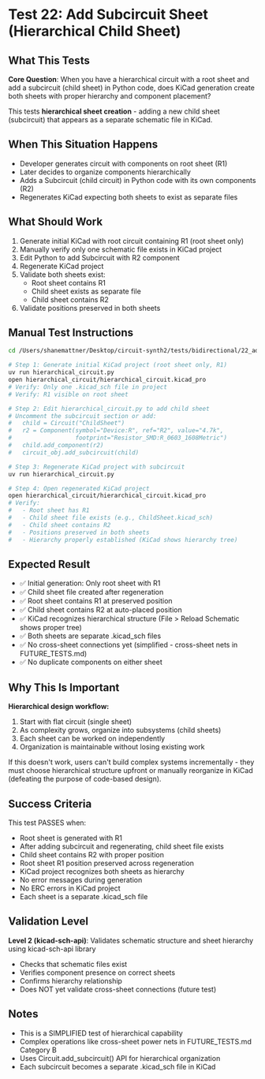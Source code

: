 # Test 22: Add Subcircuit Sheet (Hierarchical Child Sheet)

## What This Tests

**Core Question**: When you have a hierarchical circuit with a root sheet and add a subcircuit (child sheet) in Python code, does KiCad generation create both sheets with proper hierarchy and component placement?

This tests **hierarchical sheet creation** - adding a new child sheet (subcircuit) that appears as a separate schematic file in KiCad.

## When This Situation Happens

- Developer generates circuit with components on root sheet (R1)
- Later decides to organize components hierarchically
- Adds a Subcircuit (child circuit) in Python code with its own components (R2)
- Regenerates KiCad expecting both sheets to exist as separate files

## What Should Work

1. Generate initial KiCad with root circuit containing R1 (root sheet only)
2. Manually verify only one schematic file exists in KiCad project
3. Edit Python to add Subcircuit with R2 component
4. Regenerate KiCad project
5. Validate both sheets exist:
   - Root sheet contains R1
   - Child sheet exists as separate file
   - Child sheet contains R2
6. Validate positions preserved in both sheets

## Manual Test Instructions

```bash
cd /Users/shanemattner/Desktop/circuit-synth2/tests/bidirectional/22_add_subcircuit_sheet

# Step 1: Generate initial KiCad project (root sheet only, R1)
uv run hierarchical_circuit.py
open hierarchical_circuit/hierarchical_circuit.kicad_pro
# Verify: Only one .kicad_sch file in project
# Verify: R1 visible on root sheet

# Step 2: Edit hierarchical_circuit.py to add child sheet
# Uncomment the subcircuit section or add:
#   child = Circuit("ChildSheet")
#   r2 = Component(symbol="Device:R", ref="R2", value="4.7k",
#                  footprint="Resistor_SMD:R_0603_1608Metric")
#   child.add_component(r2)
#   circuit_obj.add_subcircuit(child)

# Step 3: Regenerate KiCad project with subcircuit
uv run hierarchical_circuit.py

# Step 4: Open regenerated KiCad project
open hierarchical_circuit/hierarchical_circuit.kicad_pro
# Verify:
#   - Root sheet has R1
#   - Child sheet file exists (e.g., ChildSheet.kicad_sch)
#   - Child sheet contains R2
#   - Positions preserved in both sheets
#   - Hierarchy properly established (KiCad shows hierarchy tree)
```

## Expected Result

- ✅ Initial generation: Only root sheet with R1
- ✅ Child sheet file created after regeneration
- ✅ Root sheet contains R1 at preserved position
- ✅ Child sheet contains R2 at auto-placed position
- ✅ KiCad recognizes hierarchical structure (File > Reload Schematic shows proper tree)
- ✅ Both sheets are separate .kicad_sch files
- ✅ No cross-sheet connections yet (simplified - cross-sheet nets in FUTURE_TESTS.md)
- ✅ No duplicate components on either sheet

## Why This Is Important

**Hierarchical design workflow:**
1. Start with flat circuit (single sheet)
2. As complexity grows, organize into subsystems (child sheets)
3. Each sheet can be worked on independently
4. Organization is maintainable without losing existing work

If this doesn't work, users can't build complex systems incrementally - they must choose hierarchical structure upfront or manually reorganize in KiCad (defeating the purpose of code-based design).

## Success Criteria

This test PASSES when:
- Root sheet is generated with R1
- After adding subcircuit and regenerating, child sheet file exists
- Child sheet contains R2 with proper position
- Root sheet R1 position preserved across regeneration
- KiCad project recognizes both sheets as hierarchy
- No error messages during generation
- No ERC errors in KiCad project
- Each sheet is a separate .kicad_sch file

## Validation Level

**Level 2 (kicad-sch-api)**: Validates schematic structure and sheet hierarchy using kicad-sch-api library
- Checks that schematic files exist
- Verifies component presence on correct sheets
- Confirms hierarchy relationship
- Does NOT yet validate cross-sheet connections (future test)

## Notes

- This is a SIMPLIFIED test of hierarchical capability
- Complex operations like cross-sheet power nets in FUTURE_TESTS.md Category B
- Uses Circuit.add_subcircuit() API for hierarchical organization
- Each subcircuit becomes a separate .kicad_sch file in KiCad
